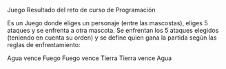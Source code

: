 Juego Resultado del reto de curso de Programación

Es un Juego donde eliges un personaje (entre las mascostas), eliges 5 ataques y se enfrenta a otra mascota.
Se enfrentan los 5 ataques elegidos (teniendo en cuenta su orden) y se define quien gana la partida según las reglas de enfrentamiento:

Agua vence Fuego
Fuego vence Tierra
Tierra vence Agua 

